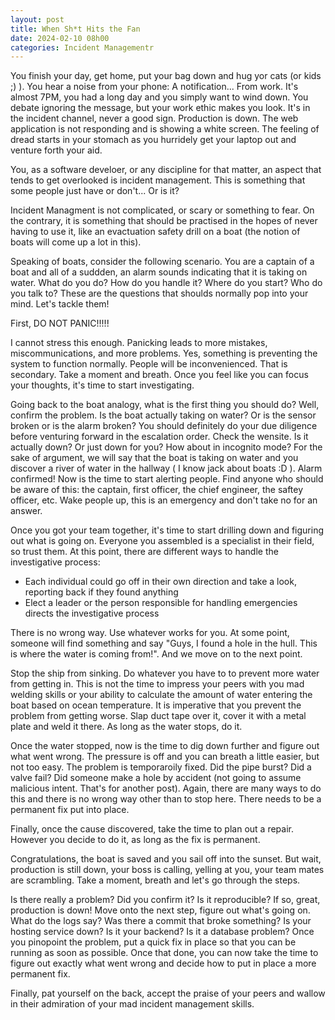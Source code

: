 ```yaml
---
layout: post
title: When Sh*t Hits the Fan
date: 2024-02-10 08h00
categories: Incident Managementr
---
```


You finish your day, get home, put your bag down and hug yor cats (or kids ;) ). You hear a noise from your phone: A notification... From work. It's almost 7PM, you had a long day and you simply want to wind down. You debate ignoring the message, but your work ethic makes you look. It's in the incident channel, never a good sign. Production is down. The web application is not responding and is showing a white screen. The feeling of dread starts in your stomach as you hurridely get your laptop out and venture forth your aid.

You, as a software develoer, or any discipline for that matter, an aspect that tends to get overlooked is incident management. This is something that some people just have or don't... Or is it?

Incident Managment is not complicated, or scary or something to fear. On the contrary, it is something that should be practised in the hopes of never having to use it, like an evactuation safety drill on a boat (the notion of boats will come up a lot in this).

Speaking of boats, consider the following scenario. You are a captain of a boat and all of a suddden, an alarm sounds indicating that it is taking on water. What do you do? How do you handle it? Where do you start? Who do you talk to? These are the questions that shoulds normally pop into your mind. Let's tackle them!

First, DO NOT PANIC!!!!! 

I cannot stress this enough. Panicking leads to more mistakes, miscommunications, and more problems. Yes, something is preventing the system to function normally. People will be inconvenienced. That is secondary. Take a moment and breath. Once you feel like you can focus your thoughts, it's time to start investigating.

Going back to the boat analogy, what is the first thing you should do? Well, confirm the problem. Is the boat actually taking on water? Or is the sensor broken or is the alarm broken? You should definitely do your due diligence before venturing forward in the escalation order. Check the wensite. Is it actually down? Or just down for you? How about in incognito mode? For the sake of argument, we will say that the boat is taking on water and you discover a river of water in the hallway ( I know jack about boats :D ). Alarm confirmed! Now is the time to start alerting people. Find anyone who should be aware of this: the captain, first officer, the chief engineer, the saftey officer, etc. Wake people up, this is an emergency and don't take no for an answer.

Once you got your team together, it's time to start drilling down and figuring out what is going on. Everyone you assembled is a specialist in their field, so trust them. At this point, there are different ways to handle the investigative process:

- Each individual could go off in their own direction and take a look, reporting back if they found anything
- Elect a leader or the person responsible for handling emergencies directs the investigative process

There is no wrong way. Use whatever works for you. At some point, someone will find something and say "Guys, I found a hole in the hull. This is where the water is coming from!". And we move on to the next point.

Stop the ship from sinking. Do whatever you have to to prevent more water from getting in. This is not the time to impress your peers with you mad welding skills or your ability to calculate the amount of water entering the boat based on ocean temperature. It is imperative that you prevent the problem from getting worse. Slap duct tape over it, cover it with a metal plate and weld it there. As long as the water stops, do it.

Once the water stopped, now is the time to dig down further and figure out what went wrong. The pressure is off and you can breath a little easier, but not too easy. The problem is temporaroily fixed. Did the pipe burst? Did a valve fail? Did someone make a hole by accident (not going to assume malicious intent. That's for another post). Again, there are many ways to do this and there is no wrong way other than to stop here. There needs to be a permanent fix put into place.

Finally, once the cause discovered, take the time to plan out a repair. However you decide to do it, as long as the fix is permanent.

Congratulations, the boat is saved and you sail off into the sunset. But wait, production is still down, your boss is calling, yelling at you, your team mates are scrambling. Take a moment, breath and let's go through the steps.

Is there really a problem? Did you confirm it? Is it reproducible? If so, great, production is down! Move onto the next step, figure out what's going on. What do the logs say? Was there a commit that broke something? Is your hosting service down? Is it your backend? Is it a database problem? Once you pinopoint the problem, put a quick fix in place so that you can be running as soon as possible. Once that done, you can now take the time to figure out exactly what went wrong and decide how to put in place a more permanent fix. 

Finally, pat yourself on the back, accept the praise of your peers and wallow in their admiration of your mad incident management skills.